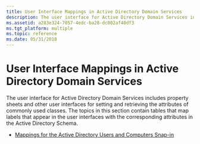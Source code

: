 ```yaml
---
title: User Interface Mappings in Active Directory Domain Services
description: The user interface for Active Directory Domain Services includes property sheets and other user interfaces for setting and retrieving the attributes of commonly used classes.
ms.assetid: a283e324-7057-4edc-ba28-dc002af40df3
ms.tgt_platform: multiple
ms.topic: reference
ms.date: 05/31/2018
---
```


# User Interface Mappings in Active Directory Domain Services

The user interface for Active Directory Domain Services includes property sheets and other user interfaces for setting and retrieving the attributes of commonly used classes. The topics in this section contain tables that map labels that appear in the user interfaces with the corresponding attributes in the Active Directory Schema.

-   [Mappings for the Active Directory Users and Computers Snap-in](mappings-for-the-active-directory-users-and-computers-snap-in.md)

 

 




